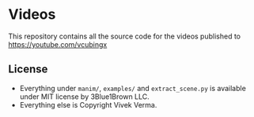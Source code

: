 # Videos
This repository contains all the source code for the videos published to
https://youtube.com/vcubingx
## License
* Everything under `manim/`, `examples/` and `extract_scene.py` is available under MIT license by 3Blue1Brown LLC.<br>
* Everything else is Copyright Vivek Verma.

